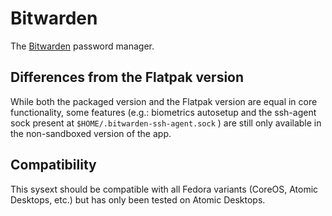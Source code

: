 # Bitwarden

The [Bitwarden](https://bitwarden.com/) password manager.

## Differences from the Flatpak version

While both the packaged version and the Flatpak version are equal in core
functionality, some features (e.g.: biometrics autosetup and the ssh-agent sock
present at `$HOME/.bitwarden-ssh-agent.sock` ) are still only available in the
non-sandboxed version of the app.

## Compatibility

This sysext should be compatible with all Fedora variants (CoreOS, Atomic
Desktops, etc.) but has only been tested on Atomic Desktops.

